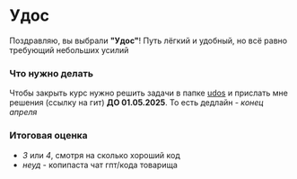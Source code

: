 # Удос

Поздравляю, вы выбрали **"Удос"**! Путь лёгкий и удобный, но всё равно требующий небольших усилий

### Что нужно делать
Чтобы закрыть курс нужно решить задачи в папке [udos](/docs/udos/) и прислать мне решения (ссылку на гит) **ДО 01.05.2025**. То есть дедлайн - *конец апреля*

### Итоговая оценка
- *3* или *4*, смотря на сколько хороший код
- *неуд* - копипаста чат гпт/кода товарища
